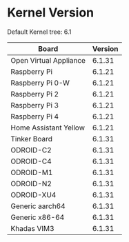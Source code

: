
# Kernel Version

Default Kernel tree: 6.1

| Board | Version |
|-------|---------|
| Open Virtual Appliance | 6.1.31 |
| Raspberry Pi | 6.1.21 |
| Raspberry Pi 0-W | 6.1.21 |
| Raspberry Pi 2 | 6.1.21 |
| Raspberry Pi 3 | 6.1.21 |
| Raspberry Pi 4 | 6.1.21 |
| Home Assistant Yellow | 6.1.21 |
| Tinker Board | 6.1.31 |
| ODROID-C2 | 6.1.31 |
| ODROID-C4 | 6.1.31 |
| ODROID-M1 | 6.1.31 |
| ODROID-N2 | 6.1.31 |
| ODROID-XU4 | 6.1.31 |
| Generic aarch64 | 6.1.31 |
| Generic x86-64 | 6.1.31 |
| Khadas VIM3 | 6.1.31 |
